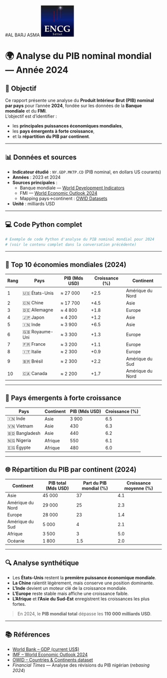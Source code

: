 #AL BARJ ASMA 
<img src="logo encg settat.jpg" style="height:100px;margin-right:95px"/>
# 🌍 Analyse du PIB nominal mondial — Année 2024

## 🧭 Objectif
Ce rapport présente une analyse du **Produit Intérieur Brut (PIB) nominal par pays** pour l’année **2024**, fondée sur les données de la **Banque mondiale** et du **FMI**.  
L’objectif est d’identifier :
- les **principales puissances économiques mondiales**,
- les **pays émergents à forte croissance**,
- et la **répartition du PIB par continent**.

---

## 📊 Données et sources

- **Indicateur étudié** : `NY.GDP.MKTP.CD` (PIB nominal, en dollars US courants)
- **Années** : 2023 et 2024  
- **Sources principales** :
  - Banque mondiale — [World Development Indicators](https://data.worldbank.org/indicator/NY.GDP.MKTP.CD)
  - FMI — [World Economic Outlook 2024](https://www.imf.org/en/Publications/WEO)
  - Mapping pays→continent : [OWID Datasets](https://github.com/owid/owid-datasets)
- **Unité** : milliards USD

---

## 💻 Code Python complet

```python
# Exemple de code Python d'analyse du PIB nominal mondial pour 2024
# (voir le contenu complet dans la conversation précédente)
```
---

## 🥇 Top 10 économies mondiales (2024)

| Rang | Pays | PIB (Mds USD) | Croissance (%) | Continent |
|------|------|----------------|----------------|------------|
| 1 | 🇺🇸 États-Unis | ≈ 27 000 | +2.5 | Amérique du Nord |
| 2 | 🇨🇳 Chine | ≈ 17 700 | +4.5 | Asie |
| 3 | 🇩🇪 Allemagne | ≈ 4 800 | +1.8 | Europe |
| 4 | 🇯🇵 Japon | ≈ 4 200 | +1.2 | Asie |
| 5 | 🇮🇳 Inde | ≈ 3 900 | +6.5 | Asie |
| 6 | 🇬🇧 Royaume-Uni | ≈ 3 300 | +1.3 | Europe |
| 7 | 🇫🇷 France | ≈ 3 200 | +1.1 | Europe |
| 8 | 🇮🇹 Italie | ≈ 2 300 | +0.9 | Europe |
| 9 | 🇧🇷 Brésil | ≈ 2 300 | +2.2 | Amérique du Sud |
| 10 | 🇨🇦 Canada | ≈ 2 200 | +1.7 | Amérique du Nord |

---

## 🚀 Pays émergents à forte croissance

| Pays | Continent | PIB (Mds USD) | Croissance (%) |
|------|------------|---------------|----------------|
| 🇮🇳 Inde | Asie | 3 900 | 6.5 |
| 🇻🇳 Vietnam | Asie | 430 | 6.3 |
| 🇧🇩 Bangladesh | Asie | 440 | 6.2 |
| 🇳🇬 Nigeria | Afrique | 550 | 6.1 |
| 🇪🇬 Égypte | Afrique | 480 | 6.0 |

---

## 🌐 Répartition du PIB par continent (2024)

| Continent | PIB total (Mds USD) | Part du PIB mondial (%) | Croissance moyenne (%) |
|------------|---------------------|--------------------------|-------------------------|
| Asie | 45 000 | 37 | 4.1 |
| Amérique du Nord | 29 000 | 25 | 2.3 |
| Europe | 28 000 | 23 | 1.4 |
| Amérique du Sud | 5 000 | 4 | 2.1 |
| Afrique | 3 500 | 3 | 5.0 |
| Océanie | 1 800 | 1.5 | 2.0 |

---

## 🔍 Analyse synthétique

- Les **États-Unis** restent la **première puissance économique mondiale**.
- **La Chine** ralentit légèrement, mais conserve une position dominante.
- **L’Inde** devient un moteur clé de la croissance mondiale.
- **L’Europe** reste stable mais affiche une croissance faible.
- **L’Afrique** et **l’Asie du Sud-Est** enregistrent les croissances les plus fortes.

> En 2024, le **PIB mondial total** dépasse les **110 000 milliards USD**.

---

## 📚 Références

- [World Bank – GDP (current US$)](https://data.worldbank.org/indicator/NY.GDP.MKTP.CD)  
- [IMF – World Economic Outlook 2024](https://www.imf.org/en/Publications/WEO)  
- [OWID – Countries & Continents dataset](https://github.com/owid/owid-datasets)  
- *Financial Times* — Analyse des révisions du PIB nigérian (*rebasing 2024*)
